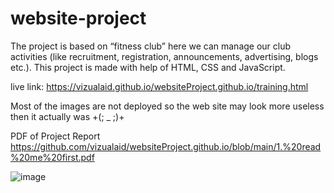 # website-project
The project is based on “fitness club” here we can manage  our club activities (like recruitment, registration,  announcements, advertising, blogs etc.). This project is  made with help of HTML, CSS and JavaScript.

live link: https://vizualaid.github.io/websiteProject.github.io/training.html

Most of the images are not deployed so the web site may look more useless then it actually was  +(; _ ;)+

PDF of Project Report https://github.com/vizualaid/websiteProject.github.io/blob/main/1.%20read%20me%20first.pdf

![image](https://user-images.githubusercontent.com/74894810/208315908-7b822a0a-f34f-4410-b5c1-b49a26fb7910.png)
